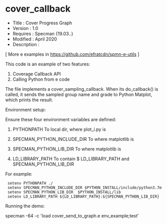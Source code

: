 # cover_callback
* Title       : Cover Progress Graph  
* Version     : 1.0
* Requires    : Specman {19.03..}
* Modified    : April 2020
* Description :

[ More e examples in https://github.com/efratcdn/spmn-e-utils ]

This code is an example of two features:
  1) Coverage Callback API
  2) Calling Python from e code


The file implements a cover_sampling_callback. When its do_callback() is 
called, it sends the sampled group name and grade to Python Matplot, which
prints the result.


Environment setup:

Ensure these four environment variables are defined:

   1) PYTHONPATH 
        To local dir, where plot_i.py is
    
   2) SPECMAN_PYTHON_INCLUDE_DIR 
          To where matplotlib is

   3) SPECMAN_PYTHON_LIB_DIR 
       To where matplotlib is

   4) LD_LIBRARY_PATH 
        To contain $ LD_LIBRARY_PATH and SPECMAN_PYTHON_LIB_DIR

   For example:

     setenv PYTHONPATH ./
     setenv SPECMAN_PYTHON_INCLUDE_DIR $PYTHON_INSTALL/include/python3.7m
     setenv SPECMAN_PYTHON_LIB_DIR  $PYTHON_INSTALL/lib
     setenv LD_LIBRARY_PATH ${LD_LIBRARY_PATH}:${SPECMAN_PYTHON_LIB_DIR}


Running the demo:

  specman -64 -c 'load cover_send_to_graph.e env_example;test'

